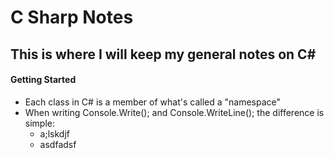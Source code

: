 # C Sharp Notes

## This is where I will keep my general notes on C#

#### Getting Started
- Each class in C# is a member of what's called a "namespace"
- When writing Console.Write(); and Console.WriteLine(); the difference is simple:
  - a;lskdjf
  - asdfadsf

